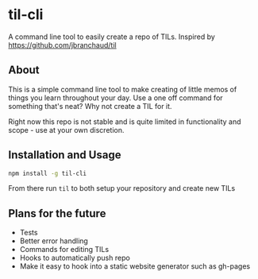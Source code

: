 # til-cli
A command line tool to easily create a repo of TILs. Inspired by https://github.com/jbranchaud/til

## About

This is a simple command line tool to make creating of little memos of things you learn throughout your day. Use a one off command for something that's neat? Why not create a TIL for it.

Right now this repo is not stable and is quite limited in functionality and scope - use at your own discretion.

## Installation and Usage

```bash
npm install -g til-cli
```

From there run ```til``` to both setup your repository and create new TILs

## Plans for the future
* Tests
* Better error handling
* Commands for editing TILs
* Hooks to automatically push repo
* Make it easy to hook into a static website generator such as gh-pages
